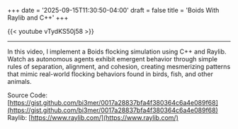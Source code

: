 +++
date = '2025-09-15T11:30:50-04:00'
draft = false
title = 'Boids With Raylib and C++'
+++

{{< youtube vTydKS50j58 >}}

---

In this video, I implement a Boids flocking simulation using C++ and Raylib. Watch as autonomous agents exhibit emergent behavior through simple rules of separation, alignment, and cohesion, creating mesmerizing patterns that mimic real-world flocking behaviors found in birds, fish, and other animals.

Source Code: [https://gist.github.com/bi3mer/0017a28837bfa4f380364c6a4e089f68](https://gist.github.com/bi3mer/0017a28837bfa4f380364c6a4e089f68)
Raylib: [https://www.raylib.com/](https://www.raylib.com/)

